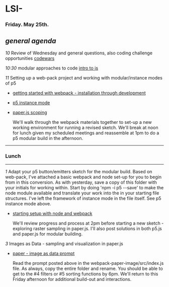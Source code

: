 # LSI- 

### Friday. May 25th.

*general agenda* 
---

*10* Review of Wednesday and general questions, also coding challenge opportunities [codewars](https://www.codewars.com/)

*10:30* modular approaches to code [intro to js](https://www.codecademy.com/learn/introduction-to-javascript)

*11* Setting up a web-pack project and working with modular/instance modes of p5
+ [getting started with webpack - installation through development](https://webpack.js.org/guides/development/)
+ [p5 instance mode](https://github.com/processing/p5.js/wiki/p5.js-overview#instantiation--namespace)
+ [paper.js scoping](http://paperjs.org/tutorials/getting-started/using-javascript-directly/#setting-up-a-scope)

   We'll walk through the webpack materials together to set-up a new working environment for running a revised sketch. We'll break at noon for lunch given my scheduled meetings and reassemble at 1pm to do a p5 modular build in the afternoon.

---
### Lunch
---

*1* Adapt your p5 button/emitters sketch for the modular build. Based on web-pack, I've attached a basic webpack and node set-up for you to begin from in this conversion. As with yesterday, save a copy of this folder with your initials for working within. Start by doing 'npm -i p5 --save' to make the node module available and translate your work into the in your starting file structures. I've left the framework of instance mode in the file itself. See p5 instance mode above.
+ [starting setup with node and webpack](./webpack-p5/)
   
   We'll review progress and process at 2pm before starting a new sketch - exploring raster sampling in paper.js. I'll also post solutions in both p5.js and paper.js for modular building.

*3* Images as Data - sampling and visualization in paper.js
+ [paper - image as data prompt](./webpack-paper-image/)

   Read the prompt posted above in the webpack-paper-image/src/index.js file. As always, copy the entire folder and rename. You should be able to get to the #4 filters or #5 sorting functions by 6pm. We'll return to this Friday afternoon for additional build-out and interactions.
   
   
  
